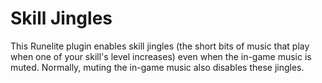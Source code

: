 # Skill Jingles
This Runelite plugin enables skill jingles (the short bits of music that play when one of your skill's level increases) even when the in-game music is muted.  Normally, muting the in-game music also disables these jingles.